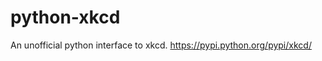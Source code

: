 python-xkcd
===========

An unofficial python interface to xkcd. https://pypi.python.org/pypi/xkcd/
